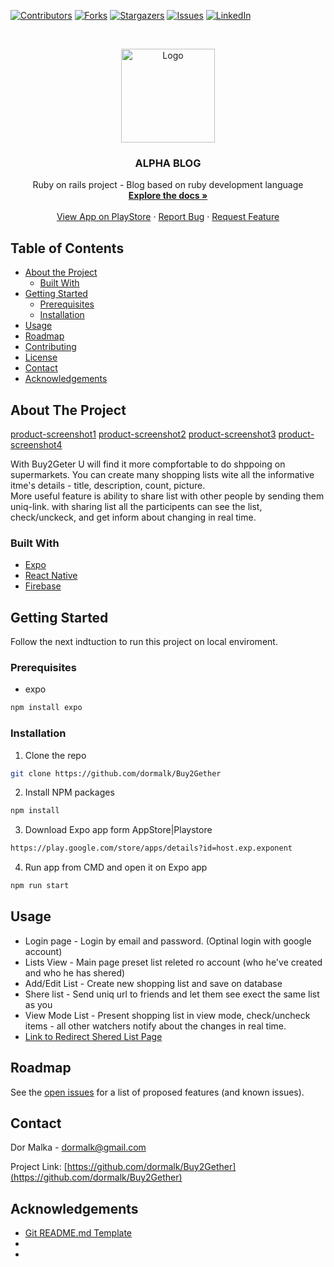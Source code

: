 <!--
*** Thanks for checking out this README Template. If you have a suggestion that would
*** make this better, please fork the repo and create a pull request or simply open
*** an issue with the tag "enhancement".
*** Thanks again! Now go create something AMAZING! :D
***
***
***
*** To avoid retyping too much info. Do a search and replace for the following:
*** github_username, repo, twitter_handle, email
-->





<!-- PROJECT SHIELDS -->
<!--
*** I'm using markdown "reference style" links for readability.
*** Reference links are enclosed in brackets [ ] instead of parentheses ( ).
*** See the bottom of this document for the declaration of the reference variables
*** for contributors-url, forks-url, etc. This is an optional, concise syntax you may use.
*** https://www.markdownguide.org/basic-syntax/#reference-style-links
-->
[![Contributors][contributors-shield]][contributors-url]
[![Forks][forks-shield]][forks-url]
[![Stargazers][stars-shield]][stars-url]
[![Issues][issues-shield]][issues-url]
[![LinkedIn][linkedin-shield]][linkedin-url]
<!--[![MIT License][license-shield]][license-url]-->



<!-- PROJECT LOGO -->
<br />
<p align="center">
  <a href="https://github.com/dormalk/Buy2Gether">
    <img src="https://lh3.googleusercontent.com/xrXpkLr51Xu4OVZpSgJKY4hDbkCd-_9h2HLsj3PBZ-JhL7fNy6gHYxelY7A3s4FBFA=s180-rw" alt="Logo" width="150" height="150">
  </a>

  <h3 align="center">ALPHA BLOG</h3>

  <p align="center">
    Ruby on rails project - Blog based on ruby development language
    <br />
    <a href="https://github.com/dormalk/Buy2Gether"><strong>Explore the docs »</strong></a>
    <br />
    <br />
    <a href="https://play.google.com/store/apps/details?id=com.dormalka.buy2gether">View App on PlayStore</a>
    ·
    <a href="https://github.com/dormalk/Buy2Gether/issues">Report Bug</a>
    ·
    <a href="https://github.com/dormalk/Buy2Gether/issues">Request Feature</a>
  </p>
</p>



<!-- TABLE OF CONTENTS -->
## Table of Contents

* [About the Project](#about-the-project)
  * [Built With](#built-with)
* [Getting Started](#getting-started)
  * [Prerequisites](#prerequisites)
  * [Installation](#installation)
* [Usage](#usage)
* [Roadmap](#roadmap)
* [Contributing](#contributing)
* [License](#license)
* [Contact](#contact)
* [Acknowledgements](#acknowledgements)



<!-- ABOUT THE PROJECT -->
## About The Project

[product-screenshot1]
[product-screenshot2]
[product-screenshot3]
[product-screenshot4]




With Buy2Geter U will find it more compfortable to do shppoing on supermarkets. You can create many shopping lists wite all the informative itme's details - title, description, count, picture.  
More useful feature is ability to share list with other people by sending them uniq-link. with sharing list all the participents can see the list, check/unckeck, and get inform about changing in real time.

### Built With

  * [Expo](https://expo.io/)
  * [React Native](https://facebook.github.io/react-native/)
  * [Firebase](https://firebase.google.com/)



<!-- GETTING STARTED -->
## Getting Started

Follow the next indtuction to run this project on local enviroment.
### Prerequisites

* expo
```sh
npm install expo
```

### Installation
 
1. Clone the repo
```sh
git clone https://github.com/dormalk/Buy2Gether
```
2. Install NPM packages
```sh
npm install
```
3. Download Expo app form AppStore|Playstore
```sh
https://play.google.com/store/apps/details?id=host.exp.exponent
```
4. Run app from CMD and open it on Expo app
```sh
npm run start
```


<!-- USAGE EXAMPLES -->
## Usage

  - Login page - Login by email and password. (Optinal login with google account)
  - Lists View - Main page preset list releted ro account (who he've created and who he has shered)
  - Add/Edit List - Create new shopping list and save on database
  - Shere list - Send uniq url to friends and let them see exect the same list as you
  - View Mode List - Present shopping list in view mode, check/uncheck items - all other watchers notify about the changes in real time.
  - <a href="https://github.com/dormalk/Buy2GetherRedirct">Link to Redirect Shered List Page </a>
<!--_For more examples, please refer to the [Documentation](https://example.com)_-->



<!-- ROADMAP -->
## Roadmap

See the [open issues](https://github.com/dormalk/Buy2Gether/issues) for a list of proposed features (and known issues).



<!-- CONTRIBUTING
## Contributing

Contributions are what make the open source community such an amazing place to be learn, inspire, and create. Any contributions you make are **greatly appreciated**.

1. Fork the Project
2. Create your Feature Branch (`git checkout -b feature/AmazingFeature`)
3. Commit your Changes (`git commit -m 'Add some AmazingFeature'`)
4. Push to the Branch (`git push origin feature/AmazingFeature`)
5. Open a Pull Request

-->

<!-- LICENSE
## License

Distributed under the MIT License. See `LICENSE` for more information.

-->

<!-- CONTACT -->
## Contact

Dor Malka - [dormalk@gmail.com](mailto:dormalk@gmail.com)

Project Link: [https://github.com/dormalk/Buy2Gether](https://github.com/dormalk/Buy2Gether)



<!-- ACKNOWLEDGEMENTS -->
## Acknowledgements

* [Git README.md Template](https://github.com/othneildrew/Best-README-Template)
* []()
* []()





<!-- MARKDOWN LINKS & IMAGES -->
<!-- https://www.markdownguide.org/basic-syntax/#reference-style-links -->
[contributors-shield]: https://img.shields.io/github/contributors/dormalk/Buy2Gether.svg?style=flat-square
[contributors-url]: https://github.com/dormalk/Buy2Gether/graphs/contributors
[forks-shield]: https://img.shields.io/github/forks/dormalk/Buy2Gether.svg?style=flat-square
[forks-url]: https://github.com/dormalk/Buy2Gether/network/members
[stars-shield]: https://img.shields.io/github/stars/dormalk/Buy2Gether.svg?style=flat-square
[stars-url]: https://github.com/dormalk/Buy2Gether/stargazers
[issues-shield]: https://img.shields.io/github/issues/dormalk/Buy2Gether.svg?style=flat-square
[issues-url]: https://github.com/dormalk/Buy2Gether/issues
[license-shield]: https://img.shields.io/github/license/dormalk/Buy2Gether.svg?style=flat-square
[license-url]: https://github.com/dormalk/Buy2Gether/blob/master/LICENSE.txt
[linkedin-shield]: https://img.shields.io/badge/-LinkedIn-black.svg?style=flat-square&logo=linkedin&colorB=555
[linkedin-url]: www.linkedin.com/in/dor-malka-444b94116/
[product-screenshot1]: https://lh3.googleusercontent.com/u3V5utG39lJ7anP-nnGVTAHagV5uP9bHm9xz06JpBzLuqGvSiYZEKRCZnTN4dO9aEj_X=w720-h310-rw
[product-screenshot2]: https://lh3.googleusercontent.com/r47a09QWNO_cQ4H_f2NYaZ7r7kRtllo_DO_5yeX7kvdwk4s-hQ0MLCRXagaaSYS-BSs=w720-h310-rw
[product-screenshot3]: https://lh3.googleusercontent.com/jpbEpUdCpqp_04HPyA9RZ6N8fXBkC6UYaQvZkwsNupBPBEP6-_ruUGbp1KnpKdl_LyTy=w720-h310-rw
[product-screenshot4]: https://lh3.googleusercontent.com/H_7qm3O94qvKGiSJW-vs3NmHGb8xZqSOHRrLiBd73X8cK1ZKEYXypBFPCO-OJRjALI4=w720-h310-rw



